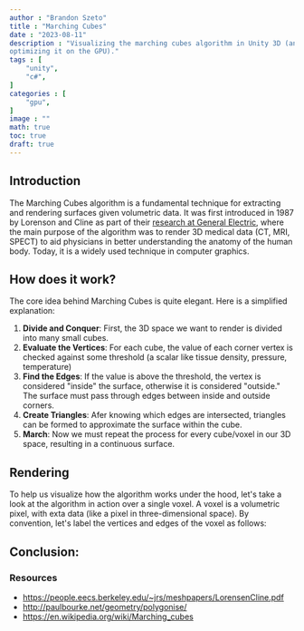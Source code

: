 ```yaml
---
author : "Brandon Szeto"
title : "Marching Cubes"
date : "2023-08-11"
description : "Visualizing the marching cubes algorithm in Unity 3D (and
optimizing it on the GPU)."
tags : [
    "unity",
    "c#",
]
categories : [
    "gpu",
]
image : ""
math: true
toc: true
draft: true
---
```


## Introduction
The Marching Cubes algorithm is a fundamental technique for extracting
and rendering surfaces given volumetric data. It was first introduced in 1987 by
Lorenson and Cline as part of their 
[research at General Electric](https://people.eecs.berkeley.edu/~jrs/meshpapers/LorensenCline.pdf),
where the main purpose of the algorithm was to render 3D medical data (CT, MRI,
SPECT) to aid physicians in better understanding the anatomy of the human body.
Today, it is a widely used technique in computer graphics.

## How does it work?
The core idea behind Marching Cubes is quite elegant. Here is a simplified
explanation:

1. **Divide and Conquer**: First, the 3D space we want to render is divided into
   many small cubes.
2. **Evaluate the Vertices**: For each cube, the value of each corner vertex is
   checked against some threshold (a scalar like tissue density, pressure,
   temperature)
3. **Find the Edges**: If the value is above the threshold, the vertex is considered
   "inside" the surface, otherwise it is considered "outside." The surface must
   pass through edges between inside and outside corners.
4. **Create Triangles**: Afer knowing which edges are intersected, triangles can be
   formed to approximate the surface within the cube.
5. **March**: Now we must repeat the process for every cube/voxel in our 3D space,
   resulting in a continuous surface.

## Rendering
To help us visualize how the algorithm works under the hood, let's take a look
at the algorithm in action over a single voxel. A voxel is a volumetric pixel,
with exta data (like a pixel in three-dimensional space). By convention, let's
label the vertices and edges of the voxel as follows:


## Conclusion:
### Resources
- https://people.eecs.berkeley.edu/~jrs/meshpapers/LorensenCline.pdf
- http://paulbourke.net/geometry/polygonise/
- https://en.wikipedia.org/wiki/Marching_cubes
